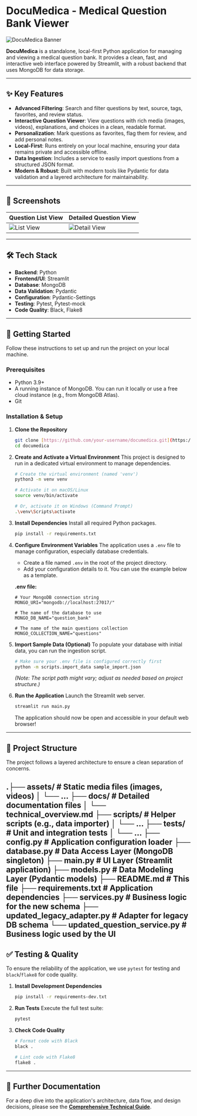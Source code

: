 # DocuMedica - Medical Question Bank Viewer

![DocuMedica Banner](https://i.imgur.com/placeholder.png) <!-- Placeholder for a real banner -->

**DocuMedica** is a standalone, local-first Python application for managing and viewing a medical question bank. It provides a clean, fast, and interactive web interface powered by Streamlit, with a robust backend that uses MongoDB for data storage.

---

## ✨ Key Features

* **Advanced Filtering**: Search and filter questions by text, source, tags, favorites, and review status.
* **Interactive Question Viewer**: View questions with rich media (images, videos), explanations, and choices in a clean, readable format.
* **Personalization**: Mark questions as favorites, flag them for review, and add personal notes.
* **Local-First**: Runs entirely on your local machine, ensuring your data remains private and accessible offline.
* **Data Ingestion**: Includes a service to easily import questions from a structured JSON format.
* **Modern & Robust**: Built with modern tools like Pydantic for data validation and a layered architecture for maintainability.

---

## 📸 Screenshots

| Question List View                               | Detailed Question View                            |
| ------------------------------------------------ | ------------------------------------------------- |
| ![List View](https://i.imgur.com/placeholder.png) | ![Detail View](https://i.imgur.com/placeholder.png) |

<!-- Placeholder for real screenshots -->

---

## 🛠️ Tech Stack

* **Backend**: Python
* **Frontend/UI**: Streamlit
* **Database**: MongoDB
* **Data Validation**: Pydantic
* **Configuration**: Pydantic-Settings
* **Testing**: Pytest, Pytest-mock
* **Code Quality**: Black, Flake8

---

## 🚀 Getting Started

Follow these instructions to set up and run the project on your local machine.

### Prerequisites

* Python 3.9+
* A running instance of MongoDB. You can run it locally or use a free cloud instance (e.g., from MongoDB Atlas).
* Git

### Installation & Setup

1.  **Clone the Repository**
    ```bash
    git clone [https://github.com/your-username/documedica.git](https://github.com/your-username/documedica.git)
    cd documedica
    ```

2.  **Create and Activate a Virtual Environment**
    This project is designed to run in a dedicated virtual environment to manage dependencies.
    ```bash
    # Create the virtual environment (named 'venv')
    python3 -m venv venv

    # Activate it on macOS/Linux
    source venv/bin/activate

    # Or, activate it on Windows (Command Prompt)
    .\venv\Scripts\activate
    ```

3.  **Install Dependencies**
    Install all required Python packages.
    ```bash
    pip install -r requirements.txt
    ```

4.  **Configure Environment Variables**
    The application uses a `.env` file to manage configuration, especially database credentials.
    * Create a file named `.env` in the root of the project directory.
    * Add your configuration details to it. You can use the example below as a template.

    **.env file:**
    ```env
    # Your MongoDB connection string
    MONGO_URI="mongodb://localhost:27017/"

    # The name of the database to use
    MONGO_DB_NAME="question_bank"

    # The name of the main questions collection
    MONGO_COLLECTION_NAME="questions"
    ```

5.  **Import Sample Data (Optional)**
    To populate your database with initial data, you can run the ingestion script.
    ```bash
    # Make sure your .env file is configured correctly first
    python -m scripts.import_data sample_import.json
    ```
    *(Note: The script path might vary; adjust as needed based on project structure.)*

6.  **Run the Application**
    Launch the Streamlit web server.
    ```bash
    streamlit run main.py
    ```
    The application should now be open and accessible in your default web browser!

---

## 📂 Project Structure

The project follows a layered architecture to ensure a clean separation of concerns.

.├── assets/             # Static media files (images, videos)
│   └── ...
├── docs/               # Detailed documentation files
│   └── technical_overview.md
├── scripts/            # Helper scripts (e.g., data importer)
│   └── ...
├── tests/              # Unit and integration tests
│   └── ...
├── config.py           # Application configuration loader
├── database.py         # Data Access Layer (MongoDB singleton)
├── main.py             # UI Layer (Streamlit application)
├── models.py           # Data Modeling Layer (Pydantic models)
├── README.md           # This file
├── requirements.txt    # Application dependencies
├── services.py         # Business logic for the new schema
├── updated_legacy_adapter.py # Adapter for legacy DB schema
└── updated_question_service.py # Business logic used by the UI
---

## ✅ Testing & Quality

To ensure the reliability of the application, we use `pytest` for testing and `black`/`flake8` for code quality.

1.  **Install Development Dependencies**
    ```bash
    pip install -r requirements-dev.txt
    ```

2.  **Run Tests**
    Execute the full test suite:
    ```bash
    pytest
    ```

3.  **Check Code Quality**
    ```bash
    # Format code with Black
    black .

    # Lint code with Flake8
    flake8 .
    ```

---

## 📖 Further Documentation

For a deep dive into the application's architecture, data flow, and design decisions, please see the **[Comprehensive Technical Guide](./docs/technical_overview.md)**.